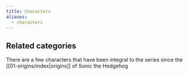 ```yaml
---
title: Characters
aliases:
  - characters
---
```

## Related categories

There are a few characters that have been integral to the series since the [[01-origins/index|origins]] of Sonic the Hedgehog